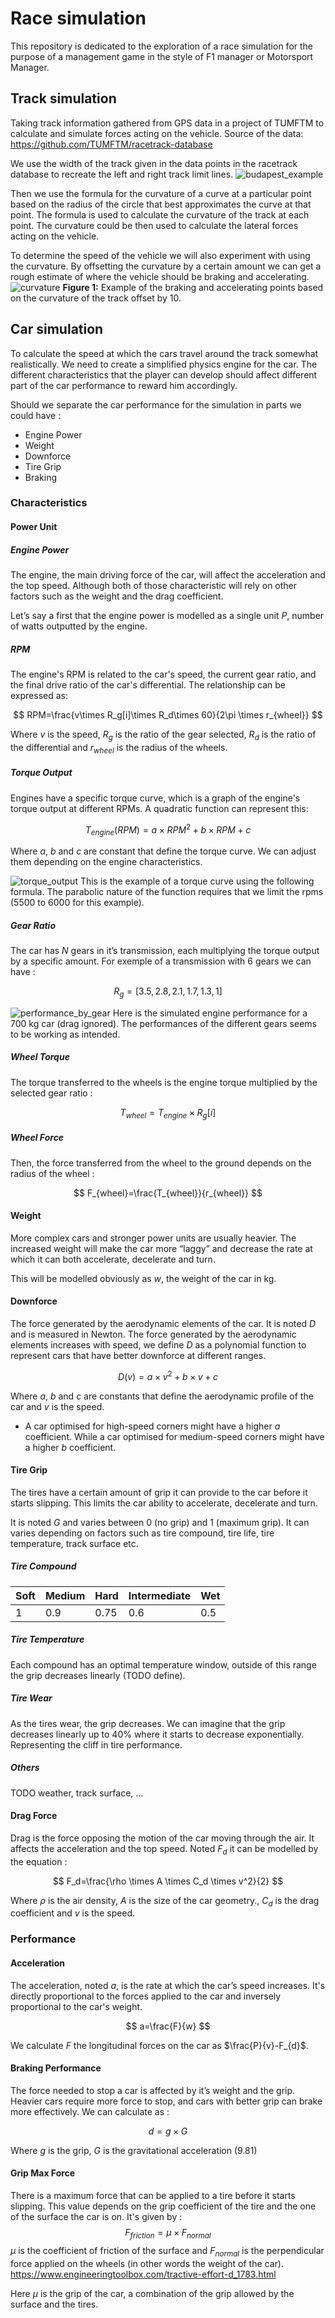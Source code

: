 # Race simulation
This repository is dedicated to the exploration of a race simulation for the purpose of a management game in the style of F1 manager or Motorsport Manager.

## Track simulation

Taking track information gathered from GPS data in a project of TUMFTM to calculate and simulate forces acting on the vehicle.
Source of the data: https://github.com/TUMFTM/racetrack-database

We use the width of the track given in the data points in the racetrack database to recreate the left and right track limit lines.
![budapest_example](fig/budapest.svg)

Then we use the formula for the curvature of a curve at a particular point based on the radius of the circle that best approximates the curve at that point. The formula is used to calculate the curvature of the track at each point. The curvature could be then used to calculate the lateral forces acting on the vehicle.

To determine the speed of the vehicle we will also experiment with using the curvature. By offsetting the curvature by a certain amount we can get a rough estimate of where the vehicle should be braking and accelerating.
![curvature](fig/budapest_curvature.svg)
**Figure 1:** Example of the braking and accelerating points based on the curvature of the track offset by 10.

## Car simulation
To calculate the speed at which the cars travel around the track somewhat realistically. We need to create a simplified physics engine for the car. The different characteristics that the player can develop should affect different part of the car performance to reward him accordingly.

Should we separate the car performance for the simulation in parts we could have :

- Engine Power
- Weight
- Downforce
- Tire Grip
- Braking

### Characteristics

#### Power Unit

##### Engine Power

The engine, the main driving force of the car, will affect the acceleration and the top speed. Although both of those characteristic will rely on other factors such as the weight and the drag coefficient.

Let’s say a first that the engine power is modelled as a single unit $P$, number of watts outputted by the engine.

##### RPM

The engine's RPM is related to the car's speed, the current gear ratio, and the final drive ratio of the car's differential. The relationship can be expressed as:

$$
RPM=\frac{v\times R_g[i]\times R_d\times 60}{2\pi \times r_{wheel}}
$$

Where $v$ is the speed, $R_g$ is the ratio of the gear selected, $R_d$ is the ratio of the differential and $r_{wheel}$ is the radius of the wheels.

##### Torque Output

Engines have a specific torque curve, which is a graph of the engine's torque output at different RPMs. A quadratic function can represent this:

$$
T_{engine}(RPM)=a\times RPM^2+b\times RPM+c
$$

Where $a$, $b$ and $c$ are constant that define the torque curve. We can adjust them depending on the engine characteristics.

![torque_output](fig/engine_torque_curve.svg)
This is the example of a torque curve using the following formula. The parabolic nature of the function requires that we limit the rpms (5500 to 6000 for this example).  

##### Gear Ratio

The car has $N$ gears in it’s transmission, each multiplying the torque output by a specific amount. For exemple of a transmission with 6 gears we can have : 

$$
R_g=[3.5, 2.8, 2.1, 1.7, 1.3, 1]
$$

![performance_by_gear](fig/engine_performance_all_gear.svg)
Here is the simulated engine performance for a 700 kg car (drag ignored). The performances of the different gears seems to be working as intended.

##### Wheel Torque

The torque transferred to the wheels is the engine torque multiplied by the selected gear ratio :

$$
T_{wheel}=T_{engine}\times R_g[i]
$$

##### Wheel Force

Then, the force transferred from the wheel to the ground depends on the radius of the wheel : 

$$
F_{wheel}=\frac{T_{wheel}}{r_{wheel}}
$$

#### Weight

More complex cars and stronger power units are usually heavier. The increased weight will make the car more “laggy” and decrease the rate at which it can both accelerate, decelerate and turn.

This will be modelled obviously as $w$, the weight of the car in kg.

#### Downforce

The force generated by the aerodynamic elements of the car. It is noted $D$ and is measured in Newton. The force generated by the aerodynamic elements increases with speed, we define $D$ as a polynomial function to represent cars that have better downforce at different ranges.

$$
D(v)=a\times v^2 + b\times v + c
$$

Where $a$, $b$ and $c$ are constants that define the aerodynamic profile of the car and $v$ is the speed.

- A car optimised for high-speed corners might have a higher *a* coefficient. While a car optimised for medium-speed corners might have a higher *b* coefficient.

#### Tire Grip

The tires have a certain amount of grip it can provide to the car before it starts slipping. This limits the car ability to accelerate, decelerate and turn.

It is noted $G$ and varies between 0 (no grip) and 1 (maximum grip). It can varies depending on factors such as tire compound, tire life, tire temperature, track surface etc.

##### Tire Compound

| Soft | Medium | Hard | Intermediate | Wet |
| --- | --- | --- | --- | --- |
| 1 | 0.9 | 0.75 | 0.6 | 0.5 |

##### Tire Temperature

Each compound has an optimal temperature window, outside of this range the grip decreases linearly (TODO define).

##### Tire Wear

As the tires wear, the grip decreases. We can imagine that the grip decreases linearly up to 40% where it starts to decrease exponentially. Representing the cliff in tire performance.

##### Others

TODO weather, track surface, …

#### Drag Force

Drag is the force opposing the motion of the car moving through the air. It affects the acceleration and the top speed. Noted $F_d$ it can be modelled by the equation :

$$
F_d=\frac{\rho \times A \times C_d \times v^2}{2}
$$

Where $\rho$ is the air density, $A$ is the size of the car geometry., $C_d$ is the drag coefficient and $v$ is the speed.

### Performance

#### Acceleration

The acceleration, noted $a$, is the rate at which the car’s speed increases. It's directly proportional to the forces applied to the car and inversely proportional to the car's weight.

$$
a=\frac{F}{w}
$$

We calculate $F$ the longitudinal forces on the car as $\frac{P}{v}-F_{d}$.

#### Braking Performance

The force needed to stop a car is affected by it’s weight and the grip. Heavier cars require more force to stop, and cars with better grip can brake more effectively. We can calculate as :

$$
d=g\times G
$$

Where $g$ is the grip, $G$ is the gravitational acceleration (9.81)

#### Grip Max Force
There is a maximum force that can be applied to a tire before it starts slipping. This value depends on the grip coefficient of the tire and the one of the surface the car is on.
It's given by :
$$
F_{friction}=μ\times F_{normal}
$$
$\mu$ is the coefficient of friction of the surface and $F_{normal}$ is the perpendicular force applied on the wheels (in other words the weight of the car).
https://www.engineeringtoolbox.com/tractive-effort-d_1783.html

Here $\mu$ is the grip of the car, a combination of the grip allowed by the surface and the tires.


